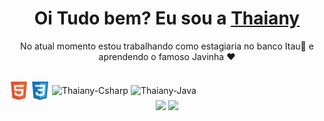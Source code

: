 ### 

<h1 align="center">
    Oi Tudo bem? Eu sou a
    <a href="https://www.linkedin.com/in/thaiany-lopes-1865461a4/">Thaiany</a>
  </h1>
   <p align="center">
    No atual momento estou trabalhando como estagiaria no banco Itau🧡 e aprendendo o famoso Javinha ❤️

</p>
<div style="display: inline_block"><br>
  <img align="center" alt="Thaiany-HTML" height="30" src="https://raw.githubusercontent.com/devicons/devicon/master/icons/html5/html5-original.svg">
  <img align="center" alt="Thaiany-CSS" height="30" src="https://raw.githubusercontent.com/devicons/devicon/master/icons/css3/css3-original.svg">
  <img align="center" alt="Thaiany-Csharp" height="30" src="https://cdn.jsdelivr.net/gh/devicons/devicon/icons/csharp/csharp-plain.svg">
  <img align="center" alt="Thaiany-Java" height="30"   src="https://cdn.jsdelivr.net/gh/devicons/devicon/icons/java/java-original.svg"/>

</div>
 
<div align="center">
  <a href="https://www.linkedin.com/in/thaiany-lopes-1865461a4/" target="_blank"><img src="https://img.shields.io/badge/-LinkedIn-%230077B5?style=for-the-badge&logo=linkedin&logoColor=white" target="_blank"></a> 
  <a href="mailto:thaianylps9460@gmail.com"><img src="https://img.shields.io/badge/-Gmail-%23333?style=for-the-badge&logo=gmail&logoColor=white" target="_blank"></a>
</div>
